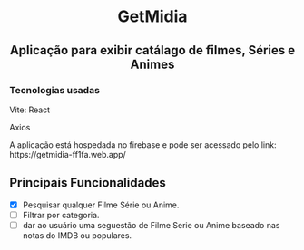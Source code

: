 <h1 align="center"> GetMidia </h1>
<h2 align="center"> Aplicação para exibir catálago de filmes, Séries e Animes </h2>

<h3> Tecnologias usadas </h3>
<p> Vite: React </P>
<p> Axios </p>
<p> A aplicação está hospedada no firebase e pode ser acessado pelo link: https://getmidia-ff1fa.web.app/ </p>

## Principais Funcionalidades
- [X] Pesquisar qualquer Filme Série ou Anime.
- [ ] Filtrar por categoria.
- [ ] dar ao usuário uma seguestão de Filme Serie ou Anime baseado nas notas do IMDB ou populares.
